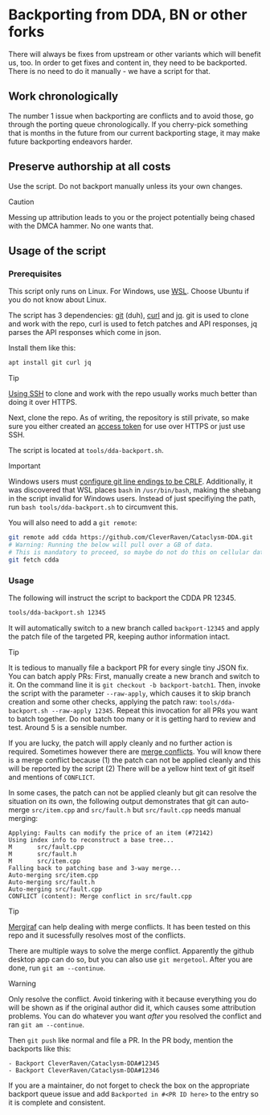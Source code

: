 # Backporting from DDA, BN or other forks

There will always be fixes from upstream or other variants which will benefit us, too.
In order to get fixes and content in, they need to be backported.
There is no need to do it manually - we have a script for that.

## Work chronologically

The number 1 issue when backporting are conflicts and to avoid those, go through the porting queue chronologically.
If you cherry-pick something that is months in the future from our current backporting stage, it may make future
backporting endeavors harder.

## Preserve authorship at all costs

Use the script. Do not backport manually unless its your own changes.

> [!CAUTION]
> Messing up attribution leads to you or the project potentially being chased with the DMCA hammer. No one wants that.

## Usage of the script

### Prerequisites

This script only runs on Linux. For Windows, use [WSL](https://learn.microsoft.com/en-us/windows/wsl/install).
Choose Ubuntu if you do not know about Linux.

The script has 3 dependencies: [git](https://git-scm.com/) (duh), [curl](https://curl.se/) and [jq](https://jqlang.github.io/jq/).
git is used to clone and work with the repo, curl is used to fetch patches and API responses, jq parses the API responses which
come in json.

Install them like this:

```bash
apt install git curl jq
```

> [!TIP]
> [Using SSH](https://docs.github.com/en/authentication/connecting-to-github-with-ssh/about-ssh) to clone and work with the repo usually works much better than doing it over HTTPS.

Next, clone the repo. As of writing, the repository is still private, so make sure you either created an [access token](https://docs.github.com/en/authentication/keeping-your-account-and-data-secure/managing-your-personal-access-tokens) for use over HTTPS or just use SSH.

The script is located at `tools/dda-backport.sh`.

> [!IMPORTANT]
> Windows users must [configure git line endings to be CRLF](https://stackoverflow.com/questions/73363367/wsl-ways-to-deal-with-bash-script-that-was-checked-out-on-windows).
> Additionally, it was discovered that WSL places `bash` in `/usr/bin/bash`, making the shebang in the script invalid for Windows users. Instead of just specifiying the path,
> run `bash tools/dda-backport.sh` to circumvent this.

You will also need to add a `git remote`:

```bash
git remote add cdda https://github.com/CleverRaven/Cataclysm-DDA.git
# Warning: Running the below will pull over a GB of data.
# This is mandatory to proceed, so maybe do not do this on cellular data.
git fetch cdda
```

### Usage

The following will instruct the script to backport the CDDA PR 12345.

```bash
tools/dda-backport.sh 12345
```

It will automatically switch to a new branch called `backport-12345` and apply the patch file of the targeted PR, keeping author information intact.

> [!TIP]
> It is tedious to manually file a backport PR for every single tiny JSON fix. You can batch apply PRs:
> First, manually create a new branch and switch to it. On the command line it is `git checkout -b backport-batch1`.
> Then, invoke the script with the parameter `--raw-apply`, which causes it to skip branch creation and some other checks, applying the patch raw:
> `tools/dda-backport.sh --raw-apply 12345`.
> Repeat this invocation for all PRs you want to batch together. Do not batch too many or it is getting hard to review and test. Around 5 is a sensible number.

If you are lucky, the patch will apply cleanly and no further action is required. Sometimes however there are [merge conflicts](https://docs.github.com/en/pull-requests/collaborating-with-pull-requests/addressing-merge-conflicts/about-merge-conflicts).
You will know there is a merge conflict because (1) the patch can not be applied cleanly and this will be reported by the script (2) There will be a yellow hint text of git itself and mentions of `CONFLICT`.

In some cases, the patch can not be applied cleanly but git can resolve the situation on its own, the following output demonstrates that git can auto-merge `src/item.cpp` and `src/fault.h` but `src/fault.cpp` needs manual merging:

```
Applying: Faults can modify the price of an item (#72142)
Using index info to reconstruct a base tree...
M       src/fault.cpp
M       src/fault.h
M       src/item.cpp
Falling back to patching base and 3-way merge...
Auto-merging src/item.cpp
Auto-merging src/fault.h
Auto-merging src/fault.cpp
CONFLICT (content): Merge conflict in src/fault.cpp
```

> [!TIP]
> [Mergiraf](https://mergiraf.org/) can help dealing with merge conflicts. It has been tested on this repo and it sucessfully resolves most of the conflicts.

There are multiple ways to solve the merge conflict. Apparently the github desktop app can do so, but you can also use `git mergetool`.
After you are done, run `git am --continue`.

> [!WARNING]
> Only resolve the conflict. Avoid tinkering with it because everything you do will be shown as if the original author did it, which causes some attribution problems.
> You can do whatever you want *after* you resolved the conflict and ran `git am --continue`.

Then `git push` like normal and file a PR. In the PR body, mention the backports like this:

```
- Backport CleverRaven/Cataclysm-DDA#12345
- Backport CleverRaven/Cataclysm-DDA#12346
```

If you are a maintainer, do not forget to check the box on the appropriate backport queue issue and add `Backported in #<PR ID here>` to the entry so it is complete and consistent.
